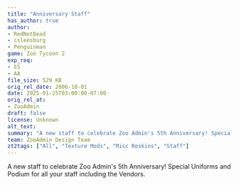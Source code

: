 ```yaml
---
title: "Anniversary Staff"
has_author: true
author: 
- RedNotDead
- csleesburg
- Penguinman
game: Zoo Tycoon 2
exp_req: 
- ES
- AA
file_size: 529 KB
orig_rel_date: 2006-10-01
date: 2025-01-25T03:00:00-07:00
orig_rel_at: 
- ZooAdmin
draft: false
license: Unknown
alt_text: 
summary: "A new staff to celebrate Zoo Admin's 5th Anniversary! Special Uniforms and Podium for all your staff including the Vendors."
team: ZooAdmin Design Team
zt2tags: ["All", "Texture Mods", "Misc Reskins", "Staff"]
---
```

A new staff to celebrate Zoo Admin's 5th Anniversary! Special Uniforms and Podium for all your staff including the Vendors.
